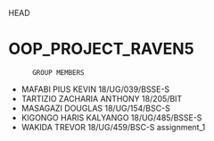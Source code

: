 HEAD
# OOP_PROJECT_RAVEN5
          GROUP MEMBERS
 * MAFABI PIUS KEVIN          18/UG/039/BSSE-S
 * TARTIZIO ZACHARIA ANTHONY  18/205/BIT
 * MASAGAZI DOUGLAS           18/UG/154/BSC-S
 * KIGONGO HARIS KALYANGO     18/UG/485/BSSE-S
 * WAKIDA TREVOR              18/UG/459/BSC-S
assignment_1
 
